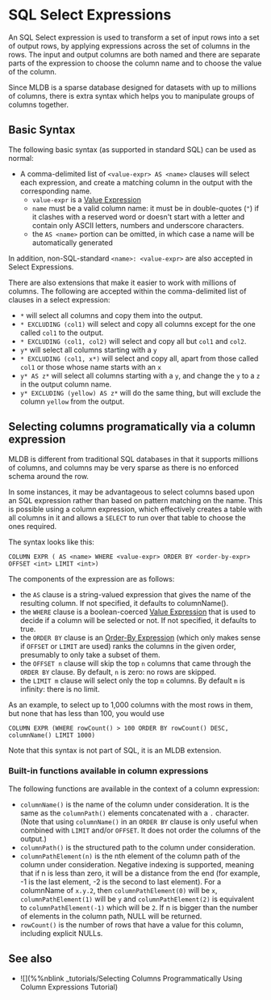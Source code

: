 # SQL Select Expressions

An SQL Select expression is used to transform a set of input rows into a
set of output rows, by applying expressions across the set of columns in
the rows.  The input and output columns are both named and there are
separate parts of the expression to choose the column name and to choose
the value of the column.

Since MLDB is a sparse database designed for datasets with up to millions of
columns, there is extra syntax which helps you to manipulate groups of
columns together.

## Basic Syntax

The following basic syntax (as supported in standard SQL) can be used as
normal:

- A comma-delimited list of `<value-expr> AS <name>` clauses will select each expression, and create a matching column in the output with the corresponding name. 
    - `value-expr` is a [Value Expression](ValueExpression.md)
    - `name` must be a valid column name: it must be in double-quotes (`"`) if it clashes with a reserved word or doesn't start with a letter and contain only ASCII letters, numbers and underscore characters.
    - the `AS <name>` portion can be omitted, in which case a name will be automatically generated

In addition, non-SQL-standard `<name>: <value-expr>` are also accepted in Select Expressions.

There are also extensions that make it easier to work with millions of
columns. The following are accepted within the comma-delimited list of clauses in 
a select expression:

- `*` will select all columns and copy them into the output.
- `* EXCLUDING (col1)` will select and copy all columns except for the
  one called `col1` to the output.
- `* EXCLUDING (col1, col2)` will select and copy all but `col1` and
  `col2`.
- `y*` will select all columns starting with a `y`
- `* EXCLUDING (col1, x*)` will select and copy all, apart from those
  called `col1` or those whose name starts with an `x`
- `y* AS z*` will select all columns starting with a `y`, and change
  the `y` to a `z` in the output column name.
- `y* EXCLUDING (yellow) AS z*` will do the same thing, but will
  exclude the column `yellow` from the output.


## Selecting columns programatically via a column expression

MLDB is different from traditional SQL databases in that it supports millions
of columns, and columns may be very sparse as there is no enforced schema
around the row.

In some instances, it may be advantageous to select columns based upon an
SQL expression rather than based on pattern matching on the name.  This is
possible using a column expression, which effectively creates a table with
all columns in it and allows a `SELECT` to run over that table to choose the
ones required.

The syntax looks like this:

```
COLUMN EXPR ( AS <name> WHERE <value-expr> ORDER BY <order-by-expr> OFFSET <int> LIMIT <int>)
```

The components of the expression are as follows:

- the `AS` clause is a string-valued expression that gives the name of the resulting column.  If not specified, it defaults to columnName().
- the `WHERE` clause is a boolean-coerced [Value Expression](ValueExpression.md) that is used to decide if a column will be selected or not.  If not specified, it defaults to true.
- the `ORDER BY` clause is an [Order-By Expression](OrderByExpression.md) (which only makes sense if `OFFSET` or `LIMIT` are used) ranks the columns in the given order, presumably to only take a subset of them.
- the `OFFSET n` clause will skip the top `n` columns that came through the `ORDER BY` clause.  By default, `n` is zero: no rows are skipped.
- the `LIMIT m` clause will select only the top `m` columns.  By default `m` is infinity: there is no limit.

As an example, to select up to 1,000 columns with the most rows in them,
but none that has less than 100, you would use

```
COLUMN EXPR (WHERE rowCount() > 100 ORDER BY rowCount() DESC, columnName() LIMIT 1000)
```
Note that this syntax is not part of SQL, it is an MLDB extension.

### Built-in functions available in column expressions

The following functions are available in the context of a column expression:

- `columnName()` is the name of the column under consideration.  It is the same
  as the `columnPath()` elements concatenated with a `.` character. (Note that
  using `columnName()` in an `ORDER BY` clause is only useful when combined
  with `LIMIT` and/or `OFFSET`. It does not order the columns of the output.)
- `columnPath()` is the structured path to the column under consideration.
- `columnPathElement(n)` is the nth element of the column path of the column
  under consideration.  Negative indexing is supported, meaning that if n is less than 
  zero, it will be a distance from the end (for example, -1 is the last element, -2 
  is the second to last element). For a columnName of `x.y.2`, then `columnPathElement(0)` 
  will be `x`, `columnPathElement(1)` will be `y` and `columnPathElement(2)` is equivalent 
  to `columnPathElement(-1)` which will be `2`. If n is bigger than the number 
  of elements in the column path, NULL will be returned.
- `rowCount()` is the number of rows that have a value for this column, including explicit NULLs.

## See also

* ![](%%nblink _tutorials/Selecting Columns Programmatically Using Column Expressions Tutorial)
